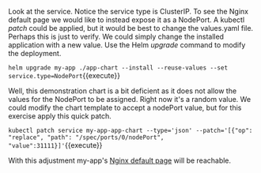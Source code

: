 Look at the service. Notice the service type is ClusterIP. To see the Nginx default page we would like to instead expose it as a NodePort. A kubectl _patch_ could be applied, but it would be best to change the values.yaml file. Perhaps this is just to verify. We could simply change the installed application with a new value. Use the Helm _upgrade_ command to modify the deployment.

`helm upgrade my-app ./app-chart --install --reuse-values --set service.type=NodePort`{{execute}}

Well, this demonstration chart is a bit deficient as it does not allow the values for the NodePort to be assigned. Right now it's a random value. We could modify the chart template to accept a nodePort value, but for this exercise apply this quick patch.

`kubectl patch service my-app-app-chart --type='json' --patch='[{"op": "replace", "path": "/spec/ports/0/nodePort", "value":31111}]'`{{execute}}

With this adjustment my-app's [Nginx default page](https://[[HOST_SUBDOMAIN]]-31111-[[KATACODA_HOST]].environments.katacoda.com/) will be reachable.
